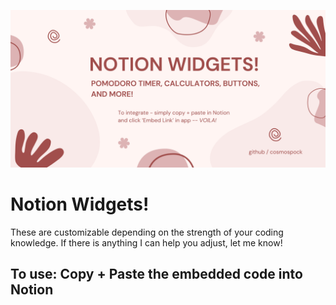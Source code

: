 
![alt text](https://github.com/cosmospock/notion_widgets/blob/main/images/NotionBanner.png) 

<h1> 
Notion Widgets!
</h1>

<p>
These are customizable depending on the strength of your coding knowledge. 
If there is anything I can help you adjust, let me know! 

<h2> To use: Copy + Paste the embedded code into Notion </h2>

</p>
